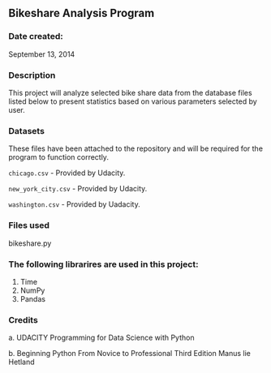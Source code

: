 ## Bikeshare Analysis Program

### Date created:
September 13, 2014

### Description
This project will analyze selected bike share data from the database files listed below to present statistics based on various parameters selected by user.  

### Datasets 
 These files have been attached to the repository and will be required for the program to function correctly.

`chicago.csv` - Provided by Udacity.

`new_york_city.csv` - Provided by Udacity.

`washington.csv` - Provided by Uadacity. 

### Files used
bikeshare.py

### The following librarires are used in this project:
1. Time
2. NumPy
3. Pandas 


### Credits
a.  UDACITY Programming for Data Science with Python

b.  Beginning Python From Novice to Professional Third Edition Manus lie Hetland


